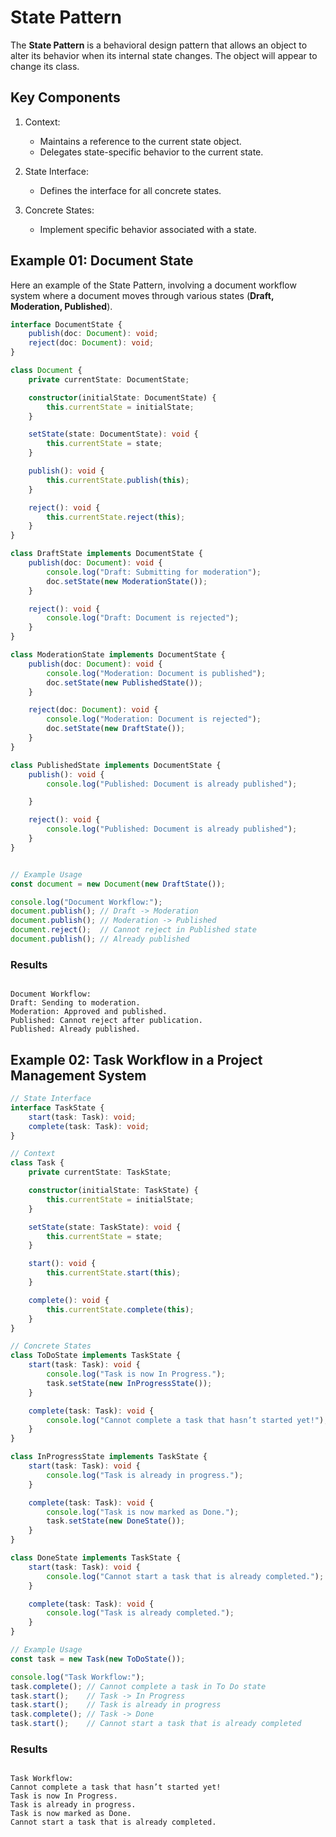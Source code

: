 # State Pattern

The **State Pattern** is a behavioral design pattern that allows an object to alter its behavior when its internal state changes. The object will appear to change its class.

## Key Components

1. Context:

   - Maintains a reference to the current state object.
   - Delegates state-specific behavior to the current state.

2. State Interface:

   - Defines the interface for all concrete states.

3. Concrete States:
   - Implement specific behavior associated with a state.

## Example 01: Document State

Here an example of the State Pattern, involving a document workflow system where a document moves through various states (**Draft, Moderation, Published**).

```ts
interface DocumentState {
    publish(doc: Document): void;
    reject(doc: Document): void;
}

class Document {
    private currentState: DocumentState;

    constructor(initialState: DocumentState) {
        this.currentState = initialState;
    }

    setState(state: DocumentState): void {
        this.currentState = state;
    }

    publish(): void {
        this.currentState.publish(this);
    }

    reject(): void {
        this.currentState.reject(this);
    }
}

class DraftState implements DocumentState {
    publish(doc: Document): void {
        console.log("Draft: Submitting for moderation");
        doc.setState(new ModerationState());
    }

    reject(): void {
        console.log("Draft: Document is rejected");
    }
}

class ModerationState implements DocumentState {
    publish(doc: Document): void {
        console.log("Moderation: Document is published");
        doc.setState(new PublishedState());
    }

    reject(doc: Document): void {
        console.log("Moderation: Document is rejected");
        doc.setState(new DraftState());
    }
}

class PublishedState implements DocumentState {
    publish(): void {
        console.log("Published: Document is already published");

    }

    reject(): void {
        console.log("Published: Document is already published");
    }
}


// Example Usage
const document = new Document(new DraftState());

console.log("Document Workflow:");
document.publish(); // Draft -> Moderation
document.publish(); // Moderation -> Published
document.reject();  // Cannot reject in Published state
document.publish(); // Already published

```

### Results

```plaintext

Document Workflow:
Draft: Sending to moderation.
Moderation: Approved and published.
Published: Cannot reject after publication.
Published: Already published.

```

## Example 02: Task Workflow in a Project Management System

```ts 
// State Interface
interface TaskState {
    start(task: Task): void;
    complete(task: Task): void;
}

// Context
class Task {
    private currentState: TaskState;

    constructor(initialState: TaskState) {
        this.currentState = initialState;
    }

    setState(state: TaskState): void {
        this.currentState = state;
    }

    start(): void {
        this.currentState.start(this);
    }

    complete(): void {
        this.currentState.complete(this);
    }
}

// Concrete States
class ToDoState implements TaskState {
    start(task: Task): void {
        console.log("Task is now In Progress.");
        task.setState(new InProgressState());
    }

    complete(task: Task): void {
        console.log("Cannot complete a task that hasn’t started yet!");
    }
}

class InProgressState implements TaskState {
    start(task: Task): void {
        console.log("Task is already in progress.");
    }

    complete(task: Task): void {
        console.log("Task is now marked as Done.");
        task.setState(new DoneState());
    }
}

class DoneState implements TaskState {
    start(task: Task): void {
        console.log("Cannot start a task that is already completed.");
    }

    complete(task: Task): void {
        console.log("Task is already completed.");
    }
}

// Example Usage
const task = new Task(new ToDoState());

console.log("Task Workflow:");
task.complete(); // Cannot complete a task in To Do state
task.start();    // Task -> In Progress
task.start();    // Task is already in progress
task.complete(); // Task -> Done
task.start();    // Cannot start a task that is already completed


```

### Results

```plaintext

Task Workflow:
Cannot complete a task that hasn’t started yet!
Task is now In Progress.
Task is already in progress.
Task is now marked as Done.
Cannot start a task that is already completed.

```